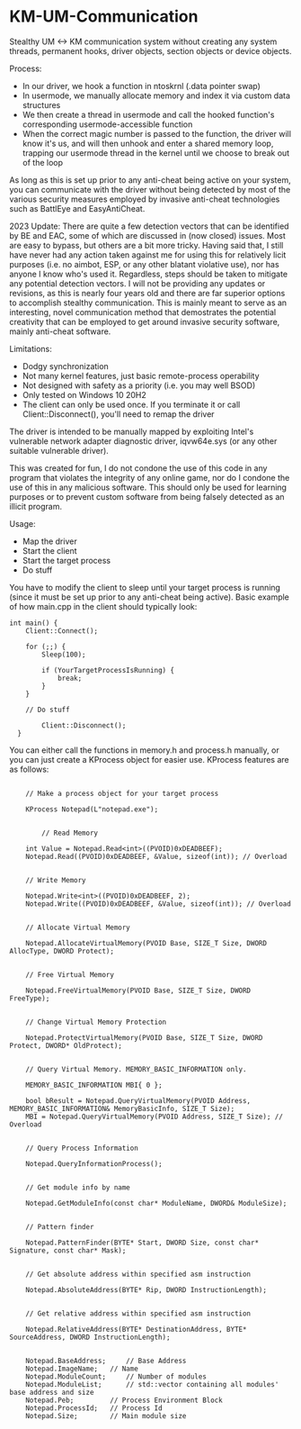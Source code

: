 # KM-UM-Communication

Stealthy UM <-> KM communication system without creating any system threads, permanent hooks, driver objects, section objects or device objects.

Process:

- In our driver, we hook a function in ntoskrnl (.data pointer swap)
- In usermode, we manually allocate memory and index it via custom data structures
- We then create a thread in usermode and call the hooked function's corresponding usermode-accessible function
- When the correct magic number is passed to the function, the driver will know it's us, and will then unhook and enter a shared memory loop, trapping our usermode thread in the kernel until we choose to break out of the loop

As long as this is set up prior to any anti-cheat being active on your system, you can communicate with the driver without being detected by most of the various security measures employed by invasive anti-cheat technologies such as BattlEye and EasyAntiCheat.

2023 Update: There are quite a few detection vectors that can be identified by BE and EAC, some of which are discussed in (now closed) issues. Most are easy to bypass, but others are a bit more tricky. Having said that, I still have never had any action taken against me for using this for relatively licit purposes (i.e. no aimbot, ESP, or any other blatant violative use), nor has anyone I know who's used it. Regardless, steps should be taken to mitigate any potential detection vectors. I will not be providing any updates or revisions, as this is nearly four years old and there are far superior options to accomplish stealthy communication. This is mainly meant to serve as an interesting, novel communication method that demostrates the potential creativity that can be employed to get around invasive security software, mainly anti-cheat software.

Limitations:

- Dodgy synchronization
- Not many kernel features, just basic remote-process operability
- Not designed with safety as a priority (i.e. you may well BSOD)
- Only tested on Windows 10 20H2
- The client can only be used once. If you terminate it or call Client::Disconnect(), you'll need to remap the driver

The driver is intended to be manually mapped by exploiting Intel's vulnerable network adapter diagnostic driver, iqvw64e.sys (or any other suitable vulnerable driver).

This was created for fun, I do not condone the use of this code in any program that violates the integrity of any online game, nor do I condone the use of this in any malicious software. This should only be used for learning purposes or to prevent custom software from being falsely detected as an illicit program.

Usage:

- Map the driver
- Start the client
- Start the target process
- Do stuff

You have to modify the client to sleep until your target process is running (since it must be set up prior to any anti-cheat being active). Basic example of how main.cpp in the client should typically look:

```
int main() {
	Client::Connect();

	for (;;) {
		Sleep(100);

		if (YourTargetProcessIsRunning) {
			break;
		}
	}

	// Do stuff
  
        Client::Disconnect();
  }
  ```
  
You can either call the functions in memory.h and process.h manually, or you can just create a KProcess object for easier use. KProcess features are as follows:

```

	// Make a process object for your target process
	
	KProcess Notepad(L"notepad.exe");
	
	
        // Read Memory

	int Value = Notepad.Read<int>((PVOID)0xDEADBEEF);
	Notepad.Read((PVOID)0xDEADBEEF, &Value, sizeof(int)); // Overload


	// Write Memory

	Notepad.Write<int>((PVOID)0xDEADBEEF, 2);
	Notepad.Write((PVOID)0xDEADBEEF, &Value, sizeof(int)); // Overload


	// Allocate Virtual Memory

	Notepad.AllocateVirtualMemory(PVOID Base, SIZE_T Size, DWORD AllocType, DWORD Protect);


	// Free Virtual Memory

	Notepad.FreeVirtualMemory(PVOID Base, SIZE_T Size, DWORD FreeType);


	// Change Virtual Memory Protection

	Notepad.ProtectVirtualMemory(PVOID Base, SIZE_T Size, DWORD Protect, DWORD* OldProtect);


	// Query Virtual Memory. MEMORY_BASIC_INFORMATION only.

	MEMORY_BASIC_INFORMATION MBI{ 0 };

	bool bResult = Notepad.QueryVirtualMemory(PVOID Address, MEMORY_BASIC_INFORMATION& MemoryBasicInfo, SIZE_T Size);
	MBI = Notepad.QueryVirtualMemory(PVOID Address, SIZE_T Size); // Overload


	// Query Process Information

	Notepad.QueryInformationProcess();


	// Get module info by name

	Notepad.GetModuleInfo(const char* ModuleName, DWORD& ModuleSize);


	// Pattern finder

	Notepad.PatternFinder(BYTE* Start, DWORD Size, const char* Signature, const char* Mask);


	// Get absolute address within specified asm instruction

	Notepad.AbsoluteAddress(BYTE* Rip, DWORD InstructionLength);


	// Get relative address within specified asm instruction

	Notepad.RelativeAddress(BYTE* DestinationAddress, BYTE* SourceAddress, DWORD InstructionLength);


	Notepad.BaseAddress;     // Base Address
	Notepad.ImageName;	 // Name
	Notepad.ModuleCount;     // Number of modules
	Notepad.ModuleList;      // std::vector containing all modules' base address and size
	Notepad.Peb;		 // Process Environment Block
	Notepad.ProcessId;	 // Process Id
	Notepad.Size;		 // Main module size
  ```
